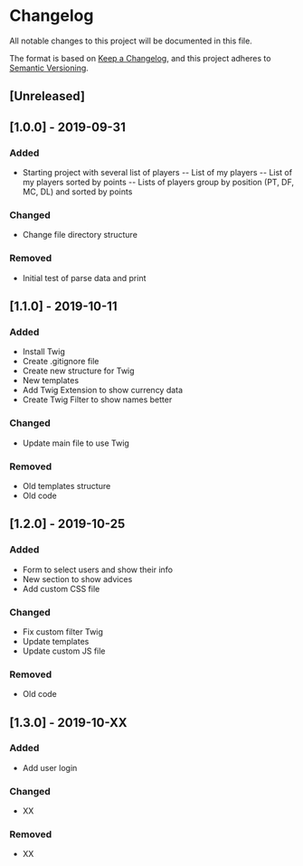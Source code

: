 # Changelog
All notable changes to this project will be documented in this file.

The format is based on [Keep a Changelog](https://keepachangelog.com/en/1.0.0/),
and this project adheres to [Semantic Versioning](https://semver.org/spec/v2.0.0.html).

## [Unreleased]

## [1.0.0] - 2019-09-31
### Added
- Starting project with several list of players
    -- List of my players
    -- List of my players sorted by points
    -- Lists of players group by position (PT, DF, MC, DL) and sorted by points

### Changed
- Change file directory structure

### Removed
- Initial test of parse data and print

## [1.1.0] - 2019-10-11
### Added
- Install Twig
- Create .gitignore file
- Create new structure for Twig
- New templates
- Add Twig Extension to show currency data
- Create Twig Filter to show names better

### Changed
- Update main file to use Twig

### Removed
- Old templates structure
- Old code

## [1.2.0] - 2019-10-25
### Added
- Form to select users and show their info
- New section to show advices
- Add custom CSS file

### Changed
- Fix custom filter Twig
- Update templates
- Update custom JS file

### Removed
- Old code

## [1.3.0] - 2019-10-XX
### Added
- Add user login

### Changed
- XX

### Removed
- XX